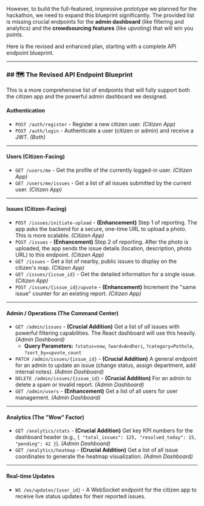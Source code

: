 However, to build the full-featured, impressive prototype we planned for the hackathon, we need to expand this blueprint significantly. The provided list is missing crucial endpoints for the **admin dashboard** (like filtering and analytics) and the **crowdsourcing features** (like upvoting) that will win you points.

Here is the revised and enhanced plan, starting with a complete API endpoint blueprint.

---
### ## 🗺️ The Revised API Endpoint Blueprint

This is a more comprehensive list of endpoints that will fully support both the citizen app and the powerful admin dashboard we designed.

#### **Authentication**
* `POST /auth/register` - Register a new citizen user. *(Citizen App)*
* `POST /auth/login` - Authenticate a user (citizen or admin) and receive a JWT. *(Both)*

---
#### **Users (Citizen-Facing)**
* `GET /users/me` - Get the profile of the currently logged-in user. *(Citizen App)*
* `GET /users/me/issues` - Get a list of all issues submitted by the current user. *(Citizen App)*

---
#### **Issues (Citizen-Facing)**
* `POST /issues/initiate-upload` - **(Enhancement)** Step 1 of reporting. The app asks the backend for a secure, one-time URL to upload a photo. This is more scalable. *(Citizen App)*
* `POST /issues` - **(Enhancement)** Step 2 of reporting. After the photo is uploaded, the app sends the issue details (location, description, photo URL) to this endpoint. *(Citizen App)*
* `GET /issues` - Get a list of nearby, public issues to display on the citizen's map. *(Citizen App)*
* `GET /issues/{issue_id}` - Get the detailed information for a single issue. *(Citizen App)*
* `POST /issues/{issue_id}/upvote` - **(Enhancement)** Increment the "same issue" counter for an existing report. *(Citizen App)*

---
#### **Admin / Operations (The Command Center)**
* `GET /admin/issues` - **(Crucial Addition)** Get a list of *all* issues with powerful filtering capabilities. The React dashboard will use this heavily. *(Admin Dashboard)*
    * **Query Parameters:** `?status=new`, `?ward=Andheri`, `?category=Pothole`, `?sort_by=upvote_count`
* `PATCH /admin/issues/{issue_id}` - **(Crucial Addition)** A general endpoint for an admin to update an issue (change status, assign department, add internal notes). *(Admin Dashboard)*
* `DELETE /admin/issues/{issue_id}` - **(Crucial Addition)** For an admin to delete a spam or invalid report. *(Admin Dashboard)*
* `GET /admin/users` - **(Enhancement)** Get a list of all users for user management. *(Admin Dashboard)*

---
#### **Analytics (The "Wow" Factor)**
* `GET /analytics/stats` - **(Crucial Addition)** Get key KPI numbers for the dashboard header (e.g., `{ "total_issues": 125, "resolved_today": 15, "pending": 42 }`). *(Admin Dashboard)*
* `GET /analytics/heatmap` - **(Crucial Addition)** Get a list of all issue coordinates to generate the heatmap visualization. *(Admin Dashboard)*

---
#### **Real-time Updates**
* `WS /ws/updates/{user_id}` - A WebSocket endpoint for the citizen app to receive live status updates for their reported issues.

